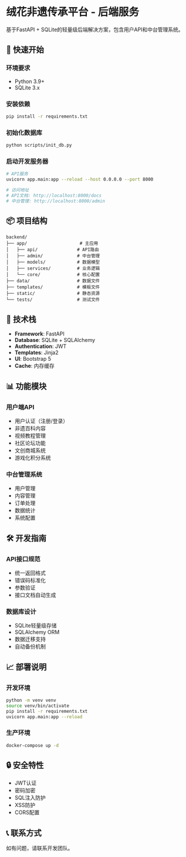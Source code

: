 # 绒花非遗传承平台 - 后端服务

基于FastAPI + SQLite的轻量级后端解决方案，包含用户API和中台管理系统。

## 🚀 快速开始

### 环境要求

- Python 3.9+
- SQLite 3.x

### 安装依赖

```bash
pip install -r requirements.txt
```

### 初始化数据库

```bash
python scripts/init_db.py
```

### 启动开发服务器

```bash
# API服务
uvicorn app.main:app --reload --host 0.0.0.0 --port 8000

# 访问地址
# API文档: http://localhost:8000/docs
# 中台管理: http://localhost:8000/admin
```

## 📦 项目结构

```
backend/
├── app/                    # 主应用
│   ├── api/               # API路由
│   ├── admin/             # 中台管理
│   ├── models/            # 数据模型
│   ├── services/          # 业务逻辑
│   └── core/              # 核心配置
├── data/                  # 数据文件
├── templates/             # 模板文件
├── static/                # 静态资源
└── tests/                 # 测试文件
```

## 🔧 技术栈

- **Framework**: FastAPI
- **Database**: SQLite + SQLAlchemy
- **Authentication**: JWT
- **Templates**: Jinja2
- **UI**: Bootstrap 5
- **Cache**: 内存缓存

## 📊 功能模块

### 用户端API

- 用户认证（注册/登录）
- 非遗百科内容
- 视频教程管理
- 社区论坛功能
- 文创商城系统
- 游戏化积分系统

### 中台管理系统

- 用户管理
- 内容管理
- 订单处理
- 数据统计
- 系统配置

## 🛠️ 开发指南

### API接口规范

- 统一返回格式
- 错误码标准化
- 参数验证
- 接口文档自动生成

### 数据库设计

- SQLite轻量级存储
- SQLAlchemy ORM
- 数据迁移支持
- 自动备份机制

## 📈 部署说明

### 开发环境


```bash
python -m venv venv
source venv/bin/activate
pip install -r requirements.txt
uvicorn app.main:app --reload
```

### 生产环境

```bash
docker-compose up -d
```

## 🔒 安全特性

- JWT认证
- 密码加密
- SQL注入防护
- XSS防护
- CORS配置

## 📞 联系方式

如有问题，请联系开发团队。
